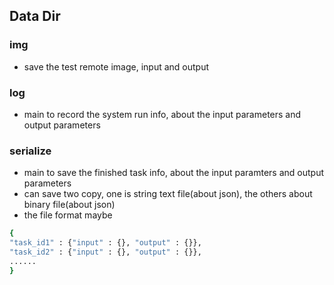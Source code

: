 ## Data Dir

### img
- save the test remote image, input and output

### log
- main to record the system run info, about the input parameters and output parameters

### serialize
- main to save the finished task info, about the input paramters and output parameters
- can save two copy, one is string text file(about json), the others about binary file(about json)
- the file format maybe

```bash
{
"task_id1" : {"input" : {}, "output" : {}},
"task_id2" : {"input" : {}, "output" : {}},
......
}
```
